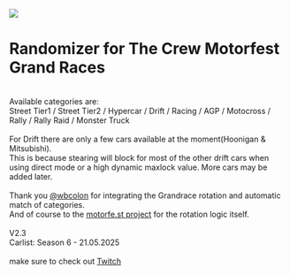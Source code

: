 [<img src="https://github.com/user-attachments/assets/f32ae56e-248a-4780-9c39-da9c1b17f73e">](https://shogun160.github.io/TCM-ZEN_DOMIZER/zendomizer.html)
# **Randomizer for The Crew Motorfest Grand Races**
<br>Available categories are:
<br>Street Tier1 / Street Tier2 / Hypercar / Drift / Racing / AGP / Motocross / Rally / Rally Raid / Monster Truck
<br>
<br>For Drift there are only a few cars available at the moment(Hoonigan & Mitsubishi).
<br>This is because stearing will block for most of the other drift cars when using direct mode or a high dynamic maxlock value. More cars may be added later.
<br>
<br>Thank you [@wbcolon](https://github.com/wbcolon) for integrating the Grandrace rotation and automatic match of categories. 
<br>And of course to the [motorfe.st project](https://github.com/calamity-inc/motorfe.st/) for the rotation logic itself.
<br>
<br>V2.3
<br>Carlist: Season 6 - 21.05.2025
<br>
<br>make sure to check out [Twitch](https://www.twitch.tv/xthepapapyr0)



